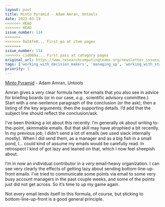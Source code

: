 ```yaml
---
layout: post
title: Minto Pyramid - Adam Amran, Untools
date: 2022-03-19
<<<<<<< HEAD
<<<<<<< HEAD
issue_number: 114
=======
>>>>>>> 0a34fe0... First go at item pages
=======
issue_number: 114
>>>>>>> c1d069a... First pass at category pages
original_url: https://www.researchcomputingteams.org/newsletter_issues/0114
tags: ['working_with_decision_makers', 'managing_up', 'working_with_stakeholders', 'communications_tools']
priority: 1
---
```


<!-- markdownlint-disable MD033 -->
<!-- markdownlint-disable MD041 -->
<!-- markdownlint-disable MD049 -->

[Minto Pyramid](https://untools.co/minto-pyramid) - Adam Amran, Untools

Amran gives a very clear formula here for emails that you also see in advice
for briefing boards (or in our case, *e.g*., scientific advisory committee.).
Start with a one-sentence paragraph of the conclusion (or the ask); then a
listing of the key arguments; then the supporting details.  I’d add that the
subject line should reflect the conclusion/ask.

I’ve been thinking a lot about this recently.  I’m generally ok about writing
to-the-point, skimmable emails.  But that skill may have atrophied a bit
recently.  In my previous job, I didn’t send a lot of emails (we used slack
internally mostly).  When I did send them, as a manager and as a big fish in
a small pond, I… could kind of assume my emails would be carefully read.  In
retrospect I kind of got lazy and leaned on that, which I now feel sheepish
about.

I’m in now an individual contributor in a *very* email-heavy organization.
I can see very clearly the effects of getting lazy about sending bottom-line-up-front
emails.  I’ve tried to communicate some points via email to some very busy
account managers in the past couple weeks, and some of the points just did
not get across.  So it’s time to up my game again.

Not every email lends itself to this formula, of course, but sticking to
bottom-line-up-front is a good general principle.
